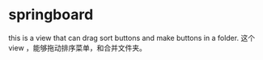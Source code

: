 # springboard
this is a view that can drag sort buttons and make buttons in a folder.
这个view ，能够拖动排序菜单，和合并文件夹。
